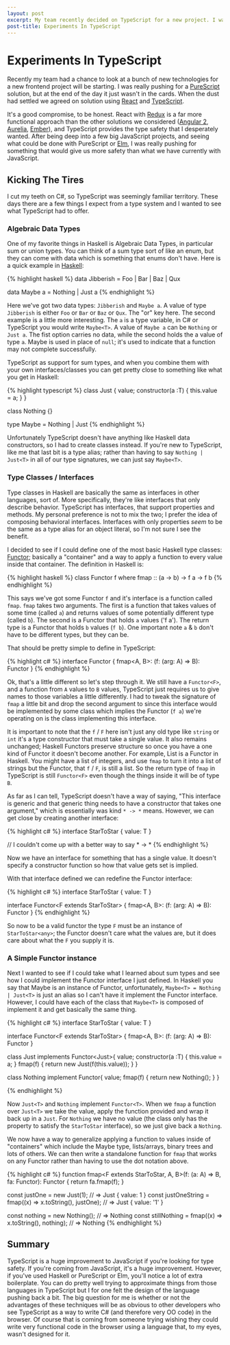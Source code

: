 ```yaml
---
layout: post
excerpt: My team recently decided on TypeScript for a new project. I was really pushing for PureScript, but you can't win them all. I wonder though, can you recreate some of things from PureScript/Haskell in TypeScript?
post-title: Experiments In TypeScript
---
```


# Experiments In TypeScript

Recently my team had a chance to look at a bunch of new technologies for a new
frontend project will be starting. I was really pushing for a
[PureScript](http://www.purescript.org/) solution, but at the end of the day it
just wasn't in the cards. When the dust had settled we agreed on solution using
[React](https://facebook.github.io/react/) and
[TypeScript](http://www.typescriptlang.org/).

It's a good compromise, to be honest. React with [Redux](http://redux.js.org/)
is a far more functional approach than the other solutions we considered
([Angular 2](https://angular.io/), [Aurelia](http://aurelia.io/),
[Ember](http://emberjs.com/)), and TypeScript provides the type safety that I
desperately wanted. After being deep into a few big JavaScript projects, and
seeing what could be done with PureScript or [Elm](http://elm-lang.org/),
I was really pushing for something that would give us more safety than what we
have currently with JavaScript.

## Kicking The Tires

I cut my teeth on C#, so TypeScript was seemingly familiar territory. These days
there are a few things I expect from a type system and I wanted to see what
TypeScript had to offer.

### Algebraic Data Types

One of my favorite things in Haskell is Algebraic Data Types, in particular sum
or union types. You can think of a sum type sort of like an enum, but they can
come with data which is something that enums don't have. Here is a quick example
in [Haskell](https://haskell-lang.org/):

{% highlight haskell %}
data Jibberish = Foo | Bar | Baz | Qux

data Maybe a = Nothing | Just a
{% endhighlight %}

Here we've got two data types: `Jibberish` and `Maybe a`. A value of type
`Jibberish` is either `Foo` or `Bar` or `Baz` or `Qux`. The "or" key here. The
second example is a little more interesting. The `a` is a type variable, in C#
or TypeScript you would write ```Maybe<T>```. A value of `Maybe a` can be
`Nothing` or `Just a`. The fist option carries no data, while the second holds
the a value of type `a`. Maybe is used in place of `null`; it's used to indicate
that a function may not complete successfully.

TypeScript as support for sum types, and when you combine them with your own
interfaces/classes you can get pretty close to something like what you get in
Haskell:

{% highlight typescript %}
class Just<T> {
  value;
  constructor(a :T) { this.value = a; }
}

class Nothing {}

type Maybe<T> = Nothing | Just<T>
{% endhighlight %}

Unfortunately TypeScript doesn't have anything like Haskell data constructors,
so I had to create classes instead. If you're new to TypeScript, like me that
last bit is a type alias; rather than having to say `Nothing | Just<T>` in all
of our type signatures, we can just say `Maybe<T>`.

### Type Classes / Interfaces

Type classes in Haskell are basically the same as interfaces in other languages,
sort of. More specifically, they're like interfaces that only describe behavior.
TypeScript has interfaces, that support properties and methods. My personal
preference is not to mix the two; I prefer the idea of composing behavioral
interfaces. Interfaces with only properties *seem* to be
the same as a type alias for an object literal, so I'm not sure I see the
benefit.

I decided to see if I could define one of the most basic Haskell type classes:
[Functor](https://wiki.haskell.org/Typeclassopedia#Functor); basically a
"container" and a way to apply a function to every value inside that container.
The definition in Haskell is:

{% highlight haskell %}
class Functor f where
  fmap :: (a -> b) -> f a -> f b
{% endhighlight %}

This says we've got some Functor `f` and it's interface is a function called
`fmap`. `fmap` takes two arguments. The first is a function that takes values
of some time (called `a`) and returns values of some potentially different type
(called `b`). The second is a Functor that holds `a` values ('f a'). The return
type is a Functor that holds `b` values (`f b`). One important note `a` & `b`
don't have to be different types, but they can be.

That should be pretty simple to define in TypeScript:

{% highlight c# %}
interface Functor<F> {
  fmap<A, B>: (f: (arg: A) => B): Functor<F>
}
{% endhighlight %}

Ok, that's a little different so let's step through it. We still have a
`Functor<F>`, and a function from `A` values to `B` values, TypeScript just
requires us to give names to those variables a little differently. I had to
tweak the signature of `fmap` a little bit and drop the second argument to since
this interface would be implemented by some class which implies the Functor
(`f a`) we're operating on is the class implementing this interface.

It is important to note that the `f` / `F` here isn't just any old type like
`string` or `int` it's a type constructor that must take a single value. It also
remains unchanged; Haskell Functors preserve structure so once you have a one
kind of Functor it doesn't become another. For example, List is a Functor in
Haskell. You might have a list of integers, and use `fmap` to turn it into a
list of strings but the Functor, that `f` / `F`, is still a list. So the return
type of `fmap` in TypeScript is still `Functor<F>` even though the things inside
it will be of type `B`.

As far as I can tell, TypeScript doesn't have a way of saying, "This interface
is generic and that generic thing needs to have a constructor that takes one
argument," which is essentially was kind `* -> *` means. However, we can get
close by creating another interface:

{% highlight c# %}
interface StarToStar<T> {
  value: T
}

// I couldn't come up with a better way to say * -> *
{% endhighlight %}

Now we have an interface for something that has a single value. It doesn't
specify a constructor function so how that value gets set is implied.

With that interface defined we can redefine the Functor interface:

{% highlight c# %}
interface StarToStar<T> {
  value: T
}

interface Functor<F extends StarToStar<any>> {
  fmap<A, B>: (f: (arg: A) => B): Functor<F>
}
{% endhighlight %}

So now to be a valid functor the type `F` must be an instance of
`StarToStar<any>`; the Functor doesn't care what the values are, but it does
care about what the `F` you supply it is.

### A Simple Functor instance

Next I wanted to see if I could take what I learned about sum types and see
how I could implement the Functor interface I just defined. In Haskell you say
that Maybe is an instance of Functor, unfortunately,
`Maybe<T> = Nothing | Just<T>` is just an alias so I can't have it implement the
Functor interface. However, I could have each of the class that `Maybe<T>` is
composed of implement it and get basically the same thing.

{% highlight c# %}
interface StarToStar<T> {
  value: T
}

interface Functor<F extends StarToStar<any>> {
  fmap<A, B>: (f: (arg: A) => B): Functor<F>
}

class Just<T> implements Functor<Just<T>>{
  value;
  constructor(a :T) { this.value = a; }
  fmap(f) {
    return new Just(f(this.value));
  }
}

class Nothing implement Functor<Nothing>{
  value;
  fmap(f) {
    return new Nothing();
  }
}

{% endhighlight %}

Now `Just<T>` and `Nothing` implement `Functor<T>`. When we `fmap` a function
over `Just<T>` we take the value, apply the function provided and wrap it back
up in a `Just`. For `Nothing` we have no value (the class only has the property
to satisfy the `StarToStar` interface), so we just give back a `Nothing`.

We now have a way to generalize applying a function to values inside of
"containers" which include the Maybe type, lists/arrays, binary trees and lots
of others. We can then write a standalone function for `fmap` that works on any
Functor rather than having to use the dot notation above.

{% highlight c# %}
function fmap<F extends StarToStar<any>, A, B>(f: (a: A) => B, fa: Functor<F>): Functor<F> {
  return fa.fmap(f);
}

const justOne = new Just(1); // => Just { value: 1 }
const justOneString = fmap((x) => x.toString(), justOne); // => Just { value: '1' }

const nothing = new Nothing(); // => Nothing
const stillNothing = fmap((x) => x.toString(), nothing); // => Nothing
{% endhighlight %}

## Summary

TypeScript is a huge improvement to JavaScript if you're looking for type
safety. If you're coming from JavaScript, it's a huge improvement. However, if
you've used Haskell or PureScript or Elm, you'll notice a lot of extra
boilerplate. You can do pretty well trying to approximate things from those
languages in TypeScript but I for one felt the design of the language pushing
back a bit. The big question for me is whether or not the advantages of these
techniques will be as obvious to other developers who see TypeScript as a way
to write C# (and therefore very OO code) in the browser. Of course that is
coming from someone trying wishing they could write very functional code in
the browser using a language that, to my eyes, wasn't designed for it.
